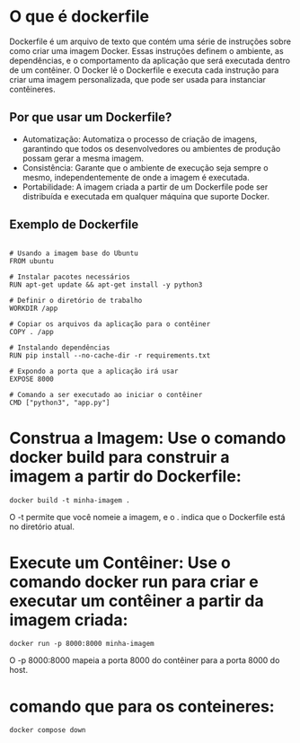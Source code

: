 # O que é dockerfile

Dockerfile é um arquivo de texto que contém uma série de instruções sobre como criar uma imagem Docker. Essas instruções definem o ambiente, as dependências, e o comportamento da aplicação que será executada dentro de um contêiner. O Docker lê o Dockerfile e executa cada instrução para criar uma imagem personalizada, que pode ser usada para instanciar contêineres.

## Por que usar um Dockerfile?
- Automatização: Automatiza o processo de criação de imagens, garantindo que todos os desenvolvedores ou ambientes de produção possam gerar a mesma imagem.
- Consistência: Garante que o ambiente de execução seja sempre o mesmo, independentemente de onde a imagem é executada.
- Portabilidade: A imagem criada a partir de um Dockerfile pode ser distribuída e executada em qualquer máquina que suporte Docker.

## Exemplo de Dockerfile
```

# Usando a imagem base do Ubuntu
FROM ubuntu

# Instalar pacotes necessários
RUN apt-get update && apt-get install -y python3

# Definir o diretório de trabalho
WORKDIR /app

# Copiar os arquivos da aplicação para o contêiner
COPY . /app

# Instalando dependências
RUN pip install --no-cache-dir -r requirements.txt

# Expondo a porta que a aplicação irá usar
EXPOSE 8000

# Comando a ser executado ao iniciar o contêiner
CMD ["python3", "app.py"]
```

# Construa a Imagem: Use o comando docker build para construir a imagem a partir do Dockerfile:
```
docker build -t minha-imagem .

```
O -t permite que você nomeie a imagem, e o . indica que o Dockerfile está no diretório atual.

# Execute um Contêiner: Use o comando docker run para criar e executar um contêiner a partir da imagem criada:
```
docker run -p 8000:8000 minha-imagem
```
O -p 8000:8000 mapeia a porta 8000 do contêiner para a porta 8000 do host.

# comando que para os conteineres:

```
docker compose down
```
